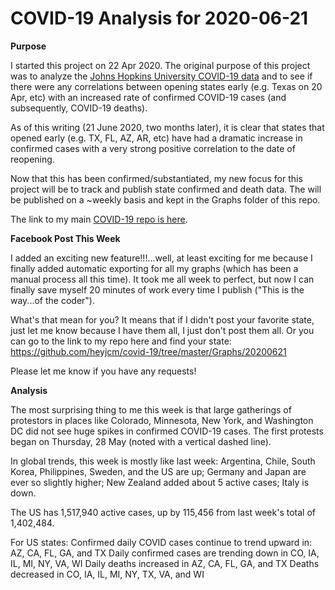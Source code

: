 # COVID-19 Analysis for 2020-06-21

<b>Purpose</b>

I started this project on 22 Apr 2020. The original purpose of this project was to analyze the [Johns Hopkins University COVID-19 data](https://github.com/CSSEGISandData/COVID-19) and to see if there were any correlations between opening states early (e.g. Texas on 20 Apr, etc) with an increased rate of confirmed COVID-19 cases (and subsequently, COVID-19 deaths).

As of this writing (21 June 2020, two months later), it is clear that states that opened early (e.g. TX, FL, AZ, AR, etc) have had a dramatic increase in confirmed cases with a very strong positive correlation to the date of reopening.

Now that this has been confirmed/substantiated, my new focus for this project will be to track and publish state confirmed and death data. The will be published on a ~weekly basis and kept in the Graphs folder of this repo.

The link to my main [COVID-19 repo is here](https://github.com/heyjcm/covid-19).

<b>Facebook Post This Week</b>

I added an exciting new feature!!!...well, at least exciting for me because I finally added automatic exporting for all my graphs (which has been a manual process all this time). It took me all week to perfect, but now I can finally save myself 20 minutes of work every time I publish ("This is the way...of the coder").

What's that mean for you? It means that if I didn't post your favorite state, just let me know because I have them all, I just don't post them all. Or you can go to the link to my repo here and find your state: https://github.com/heyjcm/covid-19/tree/master/Graphs/20200621

Please let me know if you have any requests!

<b>Analysis</b>

The most surprising thing to me this week is that large gatherings of protestors in places like Colorado, Minnesota, New York, and Washington DC did not see huge spikes in confirmed COVID-19 cases. The first protests began on Thursday, 28 May (noted with a vertical dashed line).

In global trends, this week is mostly like last week: Argentina, Chile, South Korea, Philippines, Sweden, and the US are up; Germany and Japan are ever so slightly higher; New Zealand added about 5 active cases; Italy is down.

The US has 1,517,940 active cases, up by 115,456 from last week's total of 1,402,484.

For US states:
Confirmed daily COVID cases continue to trend upward in: AZ, CA, FL, GA, and TX
Daily confirmed cases are trending down in CO, IA, IL, MI, NY, VA, WI
Daily deaths increased in AZ, CA, FL, GA, and TX
Deaths decreased in CO, IA, IL, MI, NY, TX, VA, and WI
